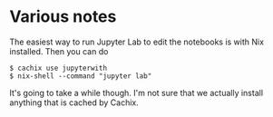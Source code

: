# Various notes

The easiest way to run Jupyter Lab to edit the notebooks is with Nix
installed. Then you can do

```
$ cachix use jupyterwith
$ nix-shell --command "jupyter lab"
```

It's going to take a while though. I'm not sure that we actually
install anything that is cached by Cachix.
